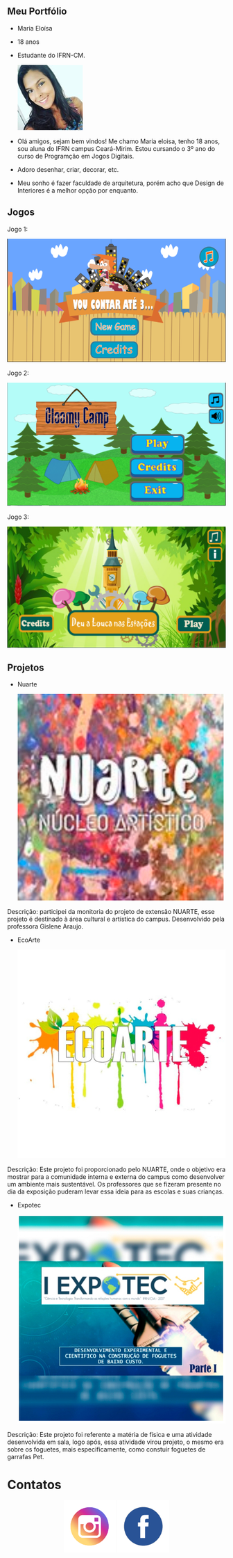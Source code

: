 ## Meu Portfólio

- Maria Eloísa
- 18 anos
- Estudante do IFRN-CM.  

  ![foto](foto1.jpg)  

- Olá amigos, sejam bem vindos! Me chamo Maria eloisa, tenho 18 anos, sou aluna do IFRN campus Ceará-Mirim. Estou cursando o 3º ano do curso de Programção em Jogos Digitais.
- Adoro desenhar, criar, decorar, etc. 
- Meu sonho é fazer faculdade de arquitetura, porém acho que Design de Interiores é a melhor opção por enquanto.

## Jogos

Jogo 1: 
  
  <a href="http//:maciellima.github.io/VouContarAte3/" target="_blank"> ![Jogo1](Jogo1.png) </a>
  
Jogo 2: 
  
   <a href="http//:CICEROC.github.io/GLOOMY CAMP/" target="_blank"> ![jogo2](jogo2.png) </a>
  
Jogo 3:  

  <a href="http//:eloisaliima.github.io/Estacoes/" target="_blank"> ![jogo3](jogo3.png) </a>
  

## Projetos

- Nuarte  
  
    ![Nuarte](NUARTE.jpg)

Descrição: participei da monitoria do projeto de extensão NUARTE, esse projeto é destinado à área cultural e artística do campus. Desenvolvido pela professora Gislene Araujo.

- EcoArte  
  
    ![Ecoarte](Ecoartee.jpg)

Descrição: Este projeto foi proporcionado pelo NUARTE, onde o objetivo era mostrar para a comunidade interna e externa do campus como desenvolver um ambiente mais sustentável. Os professores que se fizeram presente no dia da exposição puderam levar essa ideia para as escolas e suas crianças.

- Expotec  
   
     ![expotec](fisicaa.jpg)

Descrição: Este projeto foi referente a matéria de física e uma atividade desenvolvida em sala, logo após, essa atividade virou projeto, o mesmo era sobre os foguetes, mais especificamente, como constuir foguetes de garrafas Pet. 

# Contatos

<center>
<a href="https://www.instagram.com/eloisa_liima/" target="_blank">
<img title="INSTAGRAM" alt="pt" src="logoinstagram.png" /></a>
<a href="https://www.facebook.com/profile.php?id=100012459307606" target="_blank">
<img title="FACEBOOK" alt="nome" src="facebookicone.png" /></a>
</center>




